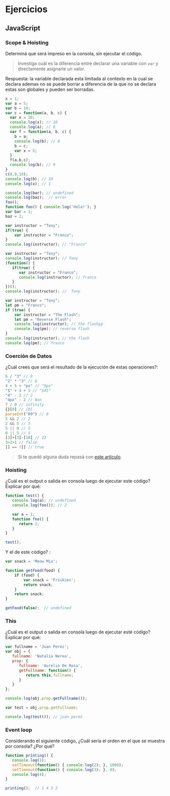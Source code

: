 
# Ejercicios

## JavaScript

### Scope & Hoisting

Determiná que será impreso en la consola, sin ejecutar el código.

> Investiga cuál es la diferencia entre declarar una variable con `var` y directamente asignarle un valor.

Respuesta: la variable declarada esta limitada al contexto en la cual se declara ademas no se puede borrar 
a diferencia de la que no se declara estas son globales y pueden ser borradas.


```javascript
x = 1;
var a = 5;
var b = 10;
var c = function(a, b, c) {
  var x = 10;
  console.log(x); // 10
  console.log(a); // 8
  var f = function(a, b, c) {
    b = a;
    console.log(b); // 8
    b = c;
    var x = 5;
  }
  f(a,b,c);
  console.log(b); // 9
}
c(8,9,10);
console.log(b); // 10
console.log(x); // 1
```

```javascript
console.log(bar); // undefined
console.log(baz);  // error 
foo();
function foo() { console.log('Hola!'); }
var bar = 1;
baz = 2;
```


```javascript
var instructor = "Tony"; 
if(true) {
    var instructor = "Franco";
}
console.log(instructor); // "Franco"
```

```javascript
var instructor = "Tony";
console.log(instructor); // Tony
(function() {
   if(true) {
      var instructor = "Franco";
      console.log(instructor); // franco
   }
})();
console.log(instructor); //  Tony
```
```javascript
var instructor = "Tony";
let pm = "Franco";
if (true) {
    var instructor = "The Flash";
    let pm = "Reverse Flash";
    console.log(instructor); // the flashyp
    console.log(pm); // reverse flash
}
console.log(instructor); // the flash
console.log(pm); // franco
```
### Coerción de Datos

¿Cuál crees que será el resultado de la ejecución de estas operaciones?:

```javascript
6 / "3" // 9
"2" * "3" // 6
4 + 5 + "px" // "9px"
"$" + 4 + 5 // "$45"
"4" - 2 // 2
"4px" - 2 // Nan
7 / 0 // infinity
{}[0] // [0]
parseInt("09") // 9
5 && 2 // 2
2 && 5 // 5
5 || 0 // 5
0 || 5 // 5
[3]+[3]-[10] // 23
3>2>1 // false
[] == ![] // true
```

> Si te quedó alguna duda repasá con [este artículo](http://javascript.info/tutorial/object-conversion).


### Hoisting

¿Cuál es el output o salida en consola luego de ejecutar este código? Explicar por qué:

```javascript
function test() {
   console.log(a); // undefined
   console.log(foo()); // 2 

   var a = 1;
   function foo() {
      return 2;
   }
}

test(); 
```

Y el de este código? :

```javascript
var snack = 'Meow Mix';

function getFood(food) {
    if (food) {
        var snack = 'Friskies';
        return snack;
    }
    return snack;
}

getFood(false);  // undefined
```


### This

¿Cuál es el output o salida en consola luego de ejecutar esté código? Explicar por qué:

```javascript
var fullname = 'Juan Perez';
var obj = {
   fullname: 'Natalia Nerea',
   prop: {
      fullname: 'Aurelio De Rosa',
      getFullname: function() {
         return this.fullname;
      }
   }
};

console.log(obj.prop.getFullname());

var test = obj.prop.getFullname;

console.log(test()); // juan perez
```

### Event loop

Considerando el siguiente código, ¿Cuál sería el orden en el que se muestra por consola? ¿Por qué?

```javascript
function printing() {
   console.log(1);
   setTimeout(function() { console.log(2); }, 1000);
   setTimeout(function() { console.log(3); }, 0);
   console.log(4);
}

printing();  // 1 4 3 2
```
